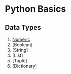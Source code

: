 # Python Basics

## Data Types
1. [Numeric](https://www.geeksforgeeks.org/python-numbers/?ref=lbp)
2. [Boolean]
3. [String]
4. [List]
5. [Tuple]
6. [Dictionary]